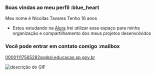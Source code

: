 ### Boas vindas ao meu perfil :blue_heart

Meu nome é Nicollas Tavares
Tenho 16 anos

- Estou estudando na [Alura](https://www.alura.com.br)
  Irei utilizar esse espaço para minha organização e compartilhamento dos meus projetos desenvolvidos

### Você pode entrar em contato comigo :mailbox

00001117565282sp@al.educacao.sp.gov.br


![descrição do GIF](https://media.tenor.com/xjvmoEYtjwEAAAAM/thumbs-up-double-thumbs-up.gif)

